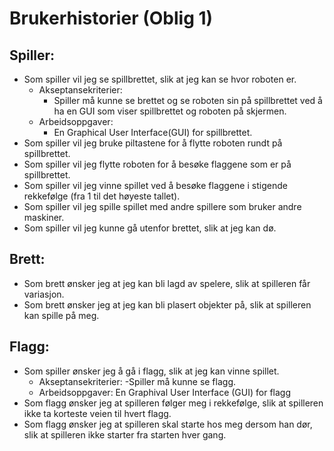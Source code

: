 # Brukerhistorier (Oblig 1)


## Spiller:

- Som spiller vil jeg se spillbrettet, slik at jeg kan se hvor roboten er.
    - Akseptansekriterier: 
        - Spiller må kunne se brettet og se roboten sin på spillbrettet ved å ha en GUI som viser spillbrettet og roboten på skjermen.
    - Arbeidsoppgaver: 
      - En Graphical User Interface(GUI) for spillbrettet.
- Som spiller vil jeg bruke piltastene for å flytte roboten rundt på spillbrettet.
- Som spiller vil jeg flytte roboten for å besøke flaggene som er på spillbrettet.
- Som spiller vil jeg vinne spillet ved å besøke flaggene i stigende rekkefølge (fra 1 til det høyeste tallet).
- Som spiller vil jeg spille spillet med andre spillere som bruker andre maskiner.
- Som spiller vil jeg kunne gå utenfor brettet, slik at jeg kan dø.

## Brett:

- Som brett ønsker jeg at jeg kan bli lagd av spelere, slik at spilleren får variasjon.
- Som brett ønsker jeg at jeg kan bli plasert objekter på, slik at spilleren kan spille på meg.

## Flagg:

- Som spiller ønsker jeg å gå i flagg, slik at jeg kan vinne spillet.
    - Akseptansekriterier:
        -Spiller må kunne se flagg.
    - Arbeidsoppgaver:
        En Graphival User Interface (GUI) for flagg
- Som flagg ønsker jeg at spilleren følger meg i rekkefølge, slik at spilleren ikke ta korteste veien til hvert flagg.
- Som flagg ønsker jeg at spilleren skal starte hos meg dersom han dør, slik at spilleren ikke starter fra starten hver gang.

